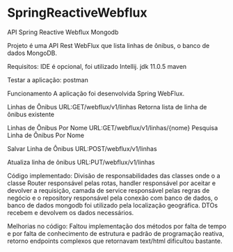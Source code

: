 # SpringReactiveWebflux
API Spring Reactive Webflux Mongodb

 Projeto é uma  API Rest WebFlux que lista linhas de ônibus, o banco de dados MongoDB.

  Requisitos:
     IDE é opcional, foi utilizado Intellij.
     jdk 11.0.5
     maven
 
  Testar a aplicação:
   postman
         
   Funcionamento
   A aplicação foi desenvolvida Spring WebFlux.

   Linhas de Ônibus
   URL:GET/webflux/v1/linhas
   Retorna lista de linha de ônibus existente

   Linhas de Ônibus Por Nome
   URL:GET/webflux/v1/linhas/{nome}
   Pesquisa Linha de Ônibus Por Nome

   Salvar Linha de Ônibus
   URL:POST/webflux/v1/linhas

   Atualiza linha de ônibus
   URL:PUT/webflux/v1/linhas

  Código implementado:
  Divisão de responsabilidades das classes onde o a classe Router responsável pelas rotas, handler responsável por aceitar 
  e devolver a requisição,  camada de service responsável pelas regras de negócio e o repository responsável pela conexão 
  com banco de dados, o banco de dados mongodb foi utilizado pela localização geográfica.
  DTOs recebem e devolvem os dados necessários.

  Melhorias no código:
  Faltou implementação dos métodos por falta de tempo e por falta de conhecimento de estrutura e padrão de programação reativa,
  retorno endpoints complexos que retornavam text/html dificultou bastante.
